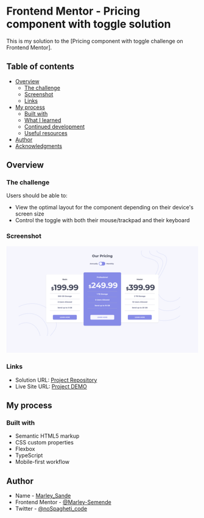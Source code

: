 # Frontend Mentor - Pricing component with toggle solution

This is my solution to the [Pricing component with toggle challenge on Frontend Mentor].
## Table of contents

- [Overview](#overview)
  - [The challenge](#the-challenge)
  - [Screenshot](#screenshot)
  - [Links](#links)
- [My process](#my-process)
  - [Built with](#built-with)
  - [What I learned](#what-i-learned)
  - [Continued development](#continued-development)
  - [Useful resources](#useful-resources)
- [Author](#author)
- [Acknowledgments](#acknowledgments)


## Overview

### The challenge

Users should be able to:

- View the optimal layout for the component depending on their device's screen size
- Control the toggle with both their mouse/trackpad and their keyboard

### Screenshot

![](./screenshot.png)

### Links

- Solution URL: [Project Repository](https://github.com/Marley-Semende/typescript-and-react-projects/tree/pricing-component)
- Live Site URL: [Project DEMO](https://marley-marl-pricing-component.netlify.app/)

## My process

### Built with

- Semantic HTML5 markup
- CSS custom properties
- Flexbox
- TypeScript
- Mobile-first workflow


## Author

- Name - [Marley_Sande]()
- Frontend Mentor - [@Marley-Semende](https://www.frontendmentor.io/profile/Marley-Semende)
- Twitter - [@noSpagheti_code](https://twitter.com/noSpagheti_code)
